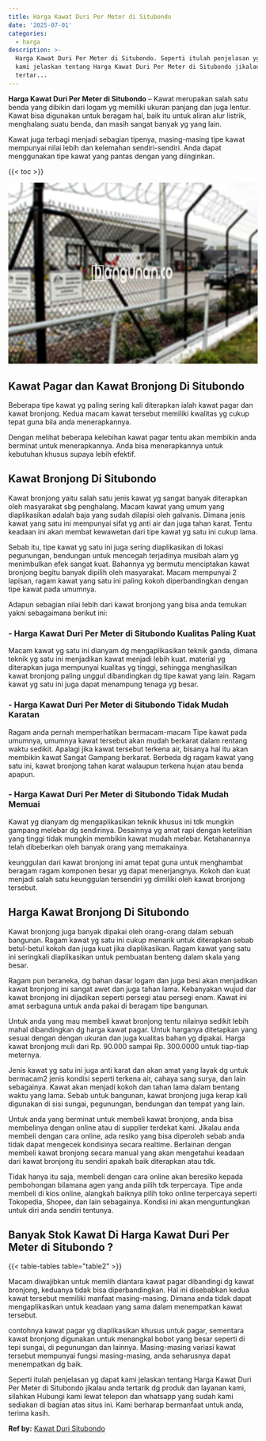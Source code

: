 ```yaml
---
title: Harga Kawat Duri Per Meter di Situbondo
date: '2025-07-01'
categories:
  - harga
description: >-
  Harga Kawat Duri Per Meter di Situbondo. Seperti itulah penjelasan yg dapat
  kami jelaskan tentang Harga Kawat Duri Per Meter di Situbondo jikalau anda
  tertar...
---
```


**Harga Kawat Duri Per Meter di Situbondo** – Kawat merupakan salah satu benda yang dibikin dari logam yg memiliki ukuran panjang dan juga lentur. Kawat bisa digunakan untuk beragam hal, baik itu untuk aliran alur listrik, menghalang suatu benda, dan masih sangat banyak yg yang lain.

Kawat juga terbagi menjadi sebagian tipenya, masing-masing tipe kawat mempunyai nilai lebih dan kelemahan sendiri-sendiri. Anda dapat menggunakan tipe kawat yang pantas dengan yang diinginkan.

{{< toc >}}

![Harga Kawat Duri Per Meter di Situbondo](/images/jual-kawat-murah04.png)

## Kawat Pagar dan Kawat Bronjong Di Situbondo

Beberapa tipe kawat yg paling sering kali diterapkan ialah kawat pagar dan kawat bronjong. Kedua macam kawat tersebut memiliki kwalitas yg cukup tepat guna bila anda menerapkannya.

Dengan melihat beberapa kelebihan kawat pagar tentu akan membikin anda berminat untuk menerapkannya. Anda bisa menerapkannya untuk kebutuhan khusus supaya lebih efektif.

## Kawat Bronjong Di Situbondo

Kawat bronjong yaitu salah satu jenis kawat yg sangat banyak diterapkan oleh masyarakat sbg penghalang. Macam kawat yang umum yang diaplikasikan adalah baja yang sudah dilapisi oleh galvanis. Dimana jenis kawat yang satu ini mempunyai sifat yg anti air dan juga tahan karat. Tentu keadaan ini akan membat kewawetan dari tipe kawat yg satu ini cukup lama.

Sebab itu, tipe kawat yg satu ini juga sering diaplikasikan di lokasi pegunungan, bendungan untuk mencegah terjadinya musibah alam yg menimbulkan efek sangat kuat. Bahannya yg bermutu menciptakan kawat bronjong begitu banyak dipilih oleh masyarakat. Macam mempunyai 2 lapisan, ragam kawat yang satu ini paling kokoh diperbandingkan dengan tipe kawat pada umumnya.

Adapun sebagian nilai lebih dari kawat bronjong yang bisa anda temukan yakni sebagaimana berikut ini:

### \- Harga Kawat Duri Per Meter di Situbondo Kualitas Paling Kuat

Macam kawat yg satu ini dianyam dg mengaplikasikan teknik ganda, dimana teknik yg satu ini menjadikan kawat menjadi lebih kuat. material yg diterapkan juga mempunyai kualitas yg tinggi, sehingga menghasilkan kawat bronjong paling unggul dibandingkan dg tipe kawat yang lain. Ragam kawat yg satu ini juga dapat menampung tenaga yg besar.

### \- Harga Kawat Duri Per Meter di Situbondo Tidak Mudah Karatan

Ragam anda pernah memperhatikan bermacam-macam Tipe kawat pada umumnya, umumnya kawat tersebut akan mudah berkarat dalam rentang waktu sedikit. Apalagi jika kawat tersebut terkena air, bisanya hal itu akan membikin kawat Sangat Gampang berkarat. Berbeda dg ragam kawat yang satu ini, kawat bronjong tahan karat walaupun terkena hujan atau benda apapun.

### \- Harga Kawat Duri Per Meter di Situbondo Tidak Mudah Memuai

Kawat yg dianyam dg mengaplikasikan teknik khusus ini tdk mungkin gampang melebar dg sendirinya. Desainnya yg amat rapi dengan ketelitian yang tinggi tidak mungkin membikin kawat mudah melebar. Ketahanannya telah dibeberkan oleh banyak orang yang memakainya.

keunggulan dari kawat bronjong ini amat tepat guna untuk menghambat beragam ragam komponen besar yg dapat menerjangnya. Kokoh dan kuat menjadi salah satu keunggulan tersendiri yg dimiliki oleh kawat bronjong tersebut.

## Harga Kawat Bronjong Di Situbondo

Kawat bronjong juga banyak dipakai oleh orang-orang dalam sebuah bangunan. Ragam kawat yg satu ini cukup menarik untuk diterapkan sebab betul-betul kokoh dan juga kuat jika diaplikasikan. Ragam kawat yang satu ini seringkali diaplikasikan untuk pembuatan benteng dalam skala yang besar.

Ragam pun beraneka, dg bahan dasar logam dan juga besi akan menjadikan kawat bronjong ini sangat awet dan juga tahan lama. Kebanyakan wujud dar kawat bronjong ini dijadikan seperti persegi atau persegi enam. Kawat ini amat serbaguna untuk anda pakai di beragam tipe bangunan.

Untuk anda yang mau membeli kawat bronjong tentu nilainya sedikit lebih mahal dibandingkan dg harga kawat pagar. Untuk harganya ditetapkan yang sesuai dengan dengan ukuran dan juga kualitas bahan yg dipakai. Harga kawat bronjong muli dari Rp. 90.000 sampai Rp. 300.0000 untuk tiap-tiap meternya.

Jenis kawat yg satu ini juga anti karat dan akan amat yang layak dg untuk bermacam2 jenis kondisi seperti terkena air, cahaya sang surya, dan lain sebagainya. Kawat akan menjadi kokoh dan tahan lama dalam bentang waktu yang lama. Sebab untuk bangunan, kawat bronjong juga kerap kali digunakan di sisi sungai, pegunungan, bendungan dan tempat yang lain.

Untuk anda yang berminat untuk membeli kawat bronjong, anda bisa membelinya dengan online atau di supplier terdekat kami. Jikalau anda membeli dengan cara online, ada resiko yang bisa diperoleh sebab anda tidak dapat mengecek kondisinya secara realtime. Berlainan dengan membeli kawat bronjong secara manual yang akan mengetahui keadaan dari kawat bronjong itu sendiri apakah baik diterapkan atau tdk.

Tidak hanya itu saja, membeli dengan cara online akan beresiko kepada pembohongan bilamana agen yang anda pilih tdk terpercaya. Tipe anda membeli di kios online, alangkah baiknya pilih toko online terpercaya seperti Tokopedia, Shopee, dan lain sebagainya. Kondisi ini akan menguntungkan untuk diri anda sendiri tentunya.

## Banyak Stok Kawat Di Harga Kawat Duri Per Meter di Situbondo ?

{{< table-tables table="table2" >}}

Macam diwajibkan untuk memlih diantara kawat pagar dibandingi dg kawat bronjong, keduanya tidak bisa diperbandingkan. Hal ini disebabkan kedua kawat tersebut memiliki manfaat masing-masing. Dimana anda tidak dapat mengaplikasikan untuk keadaan yang sama dalam menempatkan kawat tersebut.

contohnya kawat pagar yg diaplikasikan khusus untuk pagar, sementara kawat bronjong digunakan untuk menangkal bobot yang besar seperti di tepi sungai, di pegunungan dan lainnya. Masing-masing variasi kawat tersebut mempunyai fungsi masing-masing, anda seharusnya dapat menempatkan dg baik.

Seperti itulah penjelasan yg dapat kami jelaskan tentang Harga Kawat Duri Per Meter di Situbondo jikalau anda tertarik dg produk dan layanan kami, silahkan Hubungi kami lewat telepon dan whatsapp yang sudah kami sediakan di bagian atas situs ini. Kami berharap bermanfaat untuk anda, terima kasih.

**Ref by:** [Kawat Duri Situbondo](https://id.wikipedia.org/wiki/Kawat)
